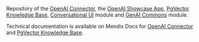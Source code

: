 Repository of the [OpenAI Connector](https://marketplace.mendix.com/link/component/220472), the [OpenAI Showcase App](https://marketplace.mendix.com/link/component/220475), [PgVector Knowledge Base](https://marketplace.mendix.com/link/component/225063),  [Conversational UI](https://marketplace.mendix.com/link/component/227931) module and [GenAI Commons](https://marketplace.mendix.com/link/component/227933) module.

Technical documentation is available on Mendix Docs for [OpenAI Connector](https://docs.mendix.com/appstore/connectors/openai-connector/) and [PgVector Knowledge Base](https://docs.mendix.com/appstore/modules/pgvector-knowledge-base/).
